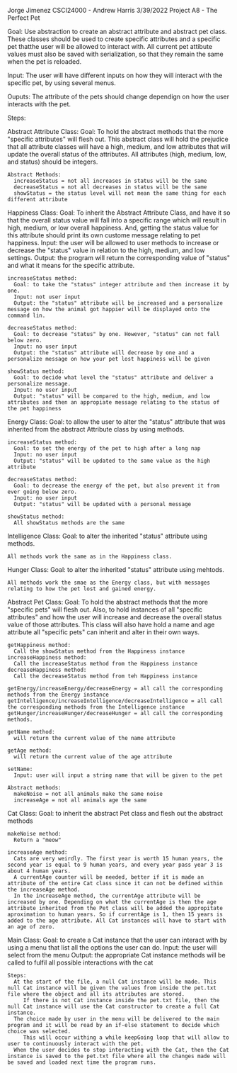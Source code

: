 Jorge Jimenez
CSCI24000 - Andrew Harris
3/39/2022
Project A8 - The Perfect Pet

Goal: Use abstraction to create an abstract attribute and abstract pet class. These classes should be used to create specific attributes and a specific pet thatthe user will be allowed to interact with. All current pet attibute values must also be saved with serialization, so that they remain the same when the pet is reloaded.

Input: The user will have different inputs on how they will interact with the specific pet, by using several menus.

Ouputs: The attribute of the pets should change dependign on how the user interacts with the pet.

Steps:

  Abstract Attribute Class:
    Goal: To hold the abstract methods that the more "specific attributes" will flesh out. This abstract class will hold the prejudice that all attribute classes will have a high, medium, and low attributes that will update
          the overall status of the attributes. All attributes (high, medium, low, and status) should be integers.
    
    Abstract Methods:
      increaseStatus = not all increases in status will be the same
      decreaseStatus = not all decreases in status will be the same
      showStatus = the status level will not mean the same thing for each different attribute


  Happiness Class:
    Goal: To inherit the Abstract Attribute Class, and have it so that the overall status value will fall into a specific range which will result in high, medium, or low overall happiness. And, getting the status value for
          this attribute should print its own custome message relating to pet happiness.
    Input: the user will be allowed to user methods to increase or decrease the "status" value in relation to the high, medium, and low settings.
    Output: the program will return the corresponding value of "status" and what it means for the specific attribute.

    increaseStatus method:
      Goal: to take the "status" integer attribute and then increase it by one.
      Input: not user input
      Output: the "status" attribute will be increased and a personalize message on how the animal got happier will be displayed onto the command lin.
    
    decreaseStatus method:
      Goal: to decrease "status" by one. However, "status" can not fall below zero.
      Input: no user input
      Output: the "status" attribute will decrease by one and a personalize message on how your pet lost happiness will be given

    showStatus method:
      Goal: to decide what level the "status" attribute and deliver a personalize message.
      Input: no user input
      Output: "status" will be compared to the high, medium, and low attributes and then an appropiate message relating to the status of the pet happiness


  Energy Class: 
    Goal: to allow the user to alter the "status" attribute that was inherited from the abstract Attribute class by using methods.
    
    increaseStatus method:
      Goal: to set the energy of the pet to high after a long nap
      Input: no user input
      Output: "status" will be updated to the same value as the high attribute

    decreaseStatus method:
      Goal: to decrease the energy of the pet, but also prevent it from ever going below zero.
      Input: no user input
      Output: "status" will be updated with a personal message

    showStatus method:
      All showStatus methods are the same


  Intelligence Class:
    Goal: to alter the inherited "status" attribute using methods.
    
    All methods work the same as in the Happiness class.

  Hunger Class:
    Goal: to alter the inherited "status" attribute using mehtods.
    
    All methods work the smae as the Energy class, but with messages relating to how the pet lost and gained energy.


  Abstract Pet Class:
    Goal: To hold the abstract methods that the more "specific pets" will flesh out. Also, to hold instances of all "specific attributes" and how the user will increase and decrease the overall status value of those attributes. This class will also have hold a name and age attribute all "specific pets" can inherit and alter in their own ways.

    getHappiness method:
      Call the showStatus method from the Happiness instance
    increaseHappiness method:
      Call the increaseStatus method from the Happiness instance
    decreaseHappiness method:
      Call the decreaseStatus method from teh Happiness instance

    getEnergy/increaseEnergy/decreaseEnergy = all call the corresponding methods from the Energy instance
    getIntelligence/increaseIntelligence/decreaseIntelligence = all call the corresponding methods from the Intelligence instance
    getHunger/increaseHunger/decreaseHunger = all call the corresponding methods.

    getName method:
      will return the current value of the name attribute

    getAge method:
      will return the current value of the age attribute

    setName:
      Input: user will input a string name that will be given to the pet

    Abstract methods:
      makeNoise = not all animals make the same noise
      increaseAge = not all animals age the same

  Cat Class:
    Goal: to inherit the abstract Pet class and flesh out the abstract methods

    makeNoise method:
      Return a "meow"

    increaseAge method:
      Cats are very weirdly. The first year is worth 15 human years, the second year is equal to 9 human years, and every year pass year 3 is about 4 human years.
      A currentAge counter will be needed, better if it is made an attribute of the entire Cat class since it can not be defined within the increaseAge method. 
      In the increaseAge method, the currentAge attribute will be increased by one. Depending on what the currentAge is then the age attribute inherited from the Pet class will be added the appropitate aproximation to human years. So if currentAge is 1, then 15 years is added to the age attribute. All Cat instances will have to start with an age of zero.

  
  Main Class:
    Goal: to create a Cat instance that the user can interact with by using a menu that list all the options the user can do.
    Input: the user will select from the menu
    Output: the appropriate Cat instance methods will be called to fulfil all possible interactions with the cat

    Steps:
      At the start of the file, a null Cat instance will be made. This null Cat instance will be given the values from inside the pet.txt file where the object and all its attributes are stored.
         If there is not Cat instance inside the pet.txt file, then the null Cat instance will use the Cat constructor to create a full Cat instance.
      The choice made by user in the menu will be delivered to the main program and it will be read by an if-else statement to decide which choice was selected.
         This will occur withing a while keepGoing loop that will allow to user to continuously interact with the pet.
      When the user decides to stop interacting with the Cat, then the Cat instance is saved to the pet.txt file where all the changes made will be saved and loaded next time the program runs.
